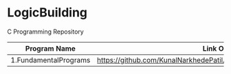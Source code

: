 # LogicBuilding
C Programming Repository

| Program Name             | Link Of Source Code                                                                   |
| ----------------- | ------------------------------------------------------------------ |
1.FundamentalPrograms   |https://github.com/KunalNarkhedePatil/LogicBuilding/tree/main/FundamentalProblems